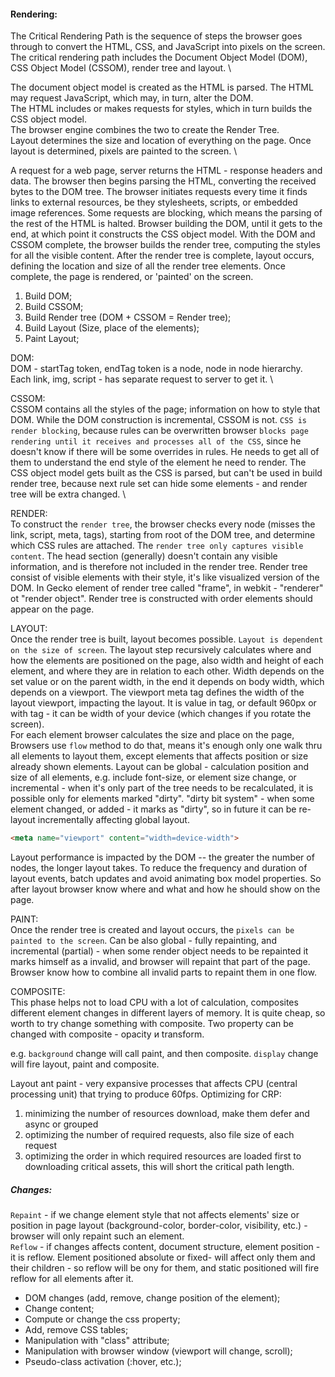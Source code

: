 #### Rendering:
The Critical Rendering Path is the sequence of steps the browser goes through to convert the HTML, CSS, and JavaScript
into pixels on the screen. The critical rendering path includes the Document Object Model (DOM), CSS Object Model
(CSSOM), render tree and layout. \

The document object model is created as the HTML is parsed. The HTML may request JavaScript, which may, in turn, 
alter the DOM. \
The HTML includes or makes requests for styles, which in turn builds the CSS object model. \
The browser engine combines the two to create the Render Tree. \
Layout determines the size and location of everything on the page. Once layout is determined, pixels are painted to
the screen. \

A request for a web page, server returns the HTML - response headers and data. The browser then begins parsing the HTML,
converting the received bytes to the DOM tree. The browser initiates requests every time it finds links to external
resources, be they stylesheets, scripts, or embedded image references. Some requests are blocking, which means the
parsing of the rest of the HTML is halted. Browser building the DOM, until it gets to the end, at which point it 
constructs the CSS object model. With the DOM and CSSOM complete, the browser builds the render tree, computing
the styles for all the visible content. After the render tree is complete, layout occurs, defining the location and
size of all the render tree elements. Once complete, the page is rendered, or 'painted' on the screen.
1. Build DOM;
2. Build CSSOM;
3. Build Render tree (DOM + CSSOM = Render tree);
4. Build Layout (Size, place of the elements);
5. Paint Layout;

DOM: \
DOM - startTag token, endTag token is a node, node in node hierarchy. Each link, img, script - has separate request to
server to get it. \

CSSOM: \
CSSOM contains all the styles of the page; information on how to style that DOM. While the DOM construction is
incremental, CSSOM is not. `CSS is render blocking`, because rules can be overwritten browser `blocks page rendering
until it receives and processes all of the CSS`, since he doesn't know if there will be some overrides in rules. He 
needs to get all of them to understand the end style of the element he need to render.
The CSS object model gets built as the CSS is parsed, but can't be used in build render tree, because next rule set
can hide some elements - and render tree will be extra changed. \

RENDER: \
To construct the `render tree`, the browser checks every node (misses the link, script, meta, tags), starting from root
of the DOM tree, and determine which CSS rules are attached. The `render tree only captures visible content`. The head
section (generally) doesn't contain any visible information, and is therefore not included in the render tree. Render 
tree consist of visible elements with their style, it's like visualized version of the DOM. In Gecko element of render 
tree called "frame", in webkit - "renderer" ot "render object". Render tree is constructed with order elements should
appear on the page.

LAYOUT: \
Once the render tree is built, layout becomes possible. `Layout is dependent on the size of screen`. The layout step
recursively calculates where and how the elements are positioned on the page, also width and height of each element,
and where they are in relation to each other. Width depends on the set value or on the parent width, in the end it 
depends on body width, which depends on a viewport. 
The viewport meta tag defines the width of the layout viewport, impacting the layout. It is value in tag, or default
960px or with tag - it can be width of your device (which changes if you rotate the screen). \
For each element browser calculates the size and place on the page, Browsers use `flow` method to do that, means it's
enough only one walk thru all elements to layout them, except elements that affects position or size already shown 
elements.
Layout can be global - calculation position and size of all elements, e.g. include font-size, or element size change, or
incremental - when it's only part of the tree needs to be recalculated, it is possible only for elements marked "dirty".
"dirty bit system" - when some element changed, or added - it marks as "dirty", so in future it can be re-layout 
incrementally affecting global layout.
```html
<meta name="viewport" content="width=device-width">
```
Layout performance is impacted by the DOM -- the greater the number of nodes, the longer layout takes. To reduce the
frequency and duration of layout events, batch updates and avoid animating box model properties.
So after layout browser know where and what and how he should show on the page.

PAINT: \
Once the render tree is created and layout occurs, the `pixels can be painted to the screen`.
Can be also global - fully repainting, and incremental (partial) - when some render object needs to be repainted it marks
himself as a invalid, and browser will repaint that part of the page. Browser know how to combine all invalid parts to 
repaint them in one flow.

COMPOSITE:\
This phase helps not to load CPU with a lot of calculation, composites different element changes in different layers
of memory. It is quite cheap, so worth to try change something with composite.
Two property can be changed with composite - opacity и transform.

e.g. ```background``` change will call paint, and then composite. ```display``` change will fire layout, paint and 
composite.

Layout ant paint - very expansive processes that affects CPU (central processing unit) that trying to produce 60fps.
Optimizing for CRP:
1) minimizing the number of resources download, make them defer and async or grouped
2) optimizing the number of required requests, also file size of each request
3) optimizing the order in which required resources are loaded first to downloading critical assets, this will short
the critical path length.

##### Changes:
`Repaint` - if we change element style that not affects elements' size or position in page layout (background-color, 
border-color, visibility, etc.) - browser will only repaint such an element. \
`Reflow` - if changes affects content, document structure, element position - it is reflow. Element positioned absolute
or fixed- will affect only them and their children - so reflow will be ony for them, and static positioned will fire reflow
for all elements after it. 
- DOM changes (add, remove, change position of the element);
- Change content;
- Compute or change the css property;
- Add, remove CSS tables;
- Manipulation with "class" attribute;
- Manipulation with browser window (viewport will change, scroll);
- Pseudo-class activation (:hover, etc.);

